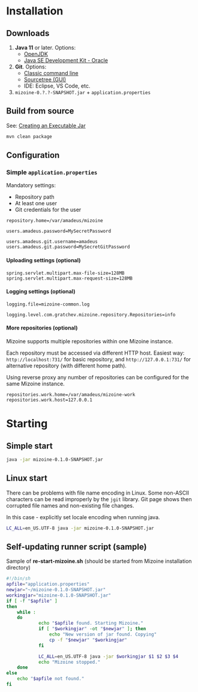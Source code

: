 # Installation
## Downloads
1. **Java 11** or later. Options:
    - [OpenJDK](https://openjdk.java.net/projects/jdk/)
    - [Java SE Development Kit - Oracle](https://www.oracle.com/technetwork/java/javase/downloads/index.html)
1. **Git**. Options:
    - [Classic command line](https://git-scm.com/)
    - [Sourcetree (GUI)](https://www.sourcetreeapp.com/)
    - IDE: Eclipse, VS Code, etc.
1. `mizoine-0.?.?-SNAPSHOT.jar` + `application.properties`

## Build from source

See: [Creating an Executable Jar](https://docs.spring.io/spring-boot/docs/current/reference/htmlsingle/#getting-started-first-application-executable-jar)
```bash
mvn clean package
```

## Configuration
### Simple `application.properties`

Mandatory settings:
- Repository path
- At least one user
- Git credentials for the user

```properties
repository.home=/var/amadeus/mizoine

users.amadeus.password=MySecretPassword

users.amadeus.git.username=amadeus
users.amadeus.git.password=MySecretGitPassword
```

#### Uploading settings (optional)

```properties
spring.servlet.multipart.max-file-size=128MB
spring.servlet.multipart.max-request-size=128MB
```

#### Logging settings (optional)

```properties
logging.file=mizoine-common.log

logging.level.com.gratchev.mizoine.repository.Repositories=info
```

#### More repositories (optional)

Mizoine supports multiple repositories within one Mizoine instance.

Each repository must be accessed via different HTTP host. Easiest way: `http://localhost:731/` for basic repository, and `http://127.0.0.1:731/` for alternative repository (with different home path).

Using reverse proxy any number of repositories can be configured for the same Mizoine instance.

```properties
repositories.work.home=/var/amadeus/mizoine-work
repositories.work.host=127.0.0.1
```

# Starting

## Simple start

```bash
java -jar mizoine-0.1.0-SNAPSHOT.jar
```

## Linux start

There can be problems with file name encoding in Linux. Some non-ASCII characters can be read improperly by the `jgit` library. Git page shows then corrupted file names and non-existing file changes.

In this case - explicitly set locale encoding when running java.

```bash
LC_ALL=en_US.UTF-8 java -jar mizoine-0.1.0-SNAPSHOT.jar
```

## Self-updating runner script (sample)

Sample of **re-start-mizoine.sh** (should be started from Mizoine installation directory)
```bash
#!/bin/sh
apfile="application.properties"
newjar="~/mizoine-0.1.0-SNAPSHOT.jar"
workingjar="mizoine-0.1.0-SNAPSHOT.jar"
if [ -f "$apfile" ]
then
	while :
	do
			echo "$apfile found. Starting Mizoine."
			if [ "$workingjar" -ot "$newjar" ]; then
				echo "New version of jar found. Copying"
			    cp -f "$newjar" "$workingjar"
			fi

			LC_ALL=en_US.UTF-8 java -jar $workingjar $1 $2 $3 $4
			echo "Mizoine stopped."
	done
else
	echo "$apfile not found."
fi
```